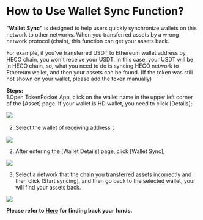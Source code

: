 # How to Use Wallet Sync Function?

"**Wallet Sync"** is designed to help users quickly synchronize wallets on this network to other networks. When you transferred assets by a wrong network protocol \(chain\), this function can get your assets back. 

For example, if you've transferred USDT to Ethereum wallet address by HECO chain, you won't receive your USDT. In this case, your USDT will be in HECO chain, so, what you need to do is syncing HECO network to Ethereum wallet, and then your assets can be found. \(If the token was still not shown on your wallet, please add the token manually\)

**Steps:**  
1.Open TokenPocket App, click on the wallet name in the upper left corner of the \[Asset\] page. If your wallet is HD wallet, you need to click \[Details\];

![](../.gitbook/assets/tong-bu-01.jpg)

2. Select the wallet of receiving address；

![](../.gitbook/assets/tong-bu-1.png)

2. After entering the \[Wallet Details\] page, click \[Wallet Sync\];

![](../.gitbook/assets/tong-bu-2.jpg)

3. Select a network that the chain you transferred assets incorrectly and then click \[Start syncing\], and then go back to the selected wallet, your will find your assets back. 

![](../.gitbook/assets/guan-li-5%20%281%29.png)



**Please refer to** [**Here**](https://tp-lab.tokenpocket.pro/AssetsFind/index.html?locale=en#/) **for finding back your funds.**

